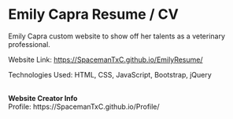 # Emily Capra Resume / CV

Emily Capra custom website to show off her talents as a veterinary professional.

Website Link: https://SpacemanTxC.github.io/EmilyResume/

Technologies Used:
HTML, CSS, JavaScript, Bootstrap, jQuery


<br/>
<b>Website Creator Info</b> </br>
Profile: https://SpacemanTxC.github.io/Profile/ <br/>
